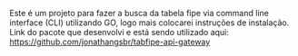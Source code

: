 Este é um projeto para fazer a busca da tabela fipe via command line interface (CLI) utilizando GO, logo mais colocarei instruções de instalação.
Link do pacote que desenvolvi e está sendo utilizado aqui: https://github.com/jonathangsbr/tabfipe-api-gateway
